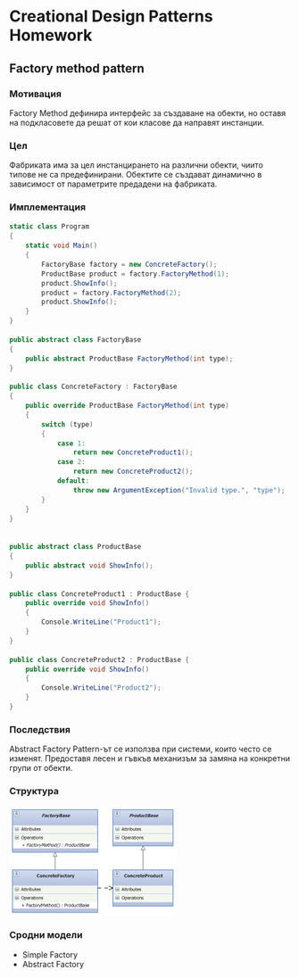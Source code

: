 # Creational Design Patterns Homework

## Factory method pattern

### Мотивация
Factory Method дефинира интерфейс за създаване на обекти, но оставя на подкласовете да решат от кои класове да направят инстанции.

### Цел
Фабриката има за цел инстанцирането на различни обекти, чиито типове не са предефинирани. Обектите се създават динамично в зависимост от параметрите предадени на фабриката.

### Имплементация 

```cs 
static class Program
{
    static void Main()
    {
        FactoryBase factory = new ConcreteFactory();
        ProductBase product = factory.FactoryMethod(1);
        product.ShowInfo();
        product = factory.FactoryMethod(2);
        product.ShowInfo();
    }
}

public abstract class FactoryBase
{
    public abstract ProductBase FactoryMethod(int type);
}

public class ConcreteFactory : FactoryBase
{
    public override ProductBase FactoryMethod(int type)
    {
        switch (type)
        {
            case 1:
                return new ConcreteProduct1();
            case 2:
                return new ConcreteProduct2();
            default:
                throw new ArgumentException("Invalid type.", "type");
        }
    }
}


public abstract class ProductBase
{
    public abstract void ShowInfo();
}

public class ConcreteProduct1 : ProductBase {
    public override void ShowInfo()
    {
        Console.WriteLine("Product1");
    }
}

public class ConcreteProduct2 : ProductBase {
    public override void ShowInfo()
    {
        Console.WriteLine("Product2");
    }
}
```

### Последствия
Abstract Factory Pattern-ът се използва при системи, които често се изменят. Предоставя лесен и гъвкъв механизъм за замяна на конкретни групи от обекти.

### Структура
![FactoryMethod](images/Factory_Method.jpg "FactoryMethod - UML diagram")

### Сродни модели
* Simple Factory
* Abstract Factory
